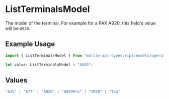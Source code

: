 # ListTerminalsModel

The model of the terminal. For example for a PAX A920, this field's value will be `A920`.

## Example Usage

```typescript
import { ListTerminalsModel } from "mollie-api-typescript/models/operations";

let value: ListTerminalsModel = "A920";
```

## Values

```typescript
"A35" | "A77" | "A920" | "A920Pro" | "IM30" | "Tap"
```